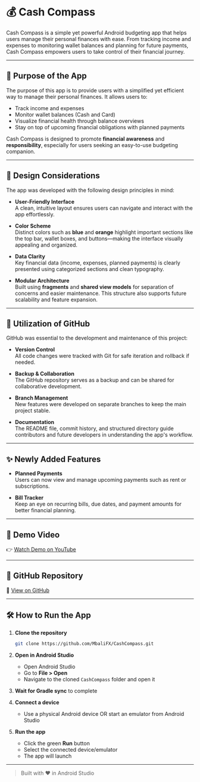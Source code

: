 # 💰 Cash Compass

Cash Compass is a simple yet powerful Android budgeting app that helps users manage their personal finances with ease. From tracking income and expenses to monitoring wallet balances and planning for future payments, Cash Compass empowers users to take control of their financial journey.

---

## 📌 Purpose of the App

The purpose of this app is to provide users with a simplified yet efficient way to manage their personal finances. It allows users to:

- Track income and expenses
- Monitor wallet balances (Cash and Card)
- Visualize financial health through balance overviews
- Stay on top of upcoming financial obligations with planned payments

Cash Compass is designed to promote **financial awareness** and **responsibility**, especially for users seeking an easy-to-use budgeting companion.

---

## 🎨 Design Considerations

The app was developed with the following design principles in mind:

- **User-Friendly Interface**  
  A clean, intuitive layout ensures users can navigate and interact with the app effortlessly.

- **Color Scheme**  
  Distinct colors such as **blue** and **orange** highlight important sections like the top bar, wallet boxes, and buttons—making the interface visually appealing and organized.

- **Data Clarity**  
  Key financial data (income, expenses, planned payments) is clearly presented using categorized sections and clean typography.

- **Modular Architecture**  
  Built using **fragments** and **shared view models** for separation of concerns and easier maintenance. This structure also supports future scalability and feature expansion.

---

## 🚀 Utilization of GitHub

GitHub was essential to the development and maintenance of this project:

- **Version Control**  
  All code changes were tracked with Git for safe iteration and rollback if needed.

- **Backup & Collaboration**  
  The GitHub repository serves as a backup and can be shared for collaborative development.

- **Branch Management**  
  New features were developed on separate branches to keep the main project stable.

- **Documentation**  
  The README file, commit history, and structured directory guide contributors and future developers in understanding the app's workflow.

---

## ✨ Newly Added Features

- **Planned Payments**  
  Users can now view and manage upcoming payments such as rent or subscriptions.

- **Bill Tracker**  
  Keep an eye on recurring bills, due dates, and payment amounts for better financial planning.

---

## 🎥 Demo Video

👉 [Watch Demo on YouTube](https://youtu.be/3xoiN8Ascss?si=HxJJOpcKGAcgHOGB)

---

## 📁 GitHub Repository

🔗 [View on GitHub](https://github.com/MbaliFX/CashCompass.git)

---

## 🛠️ How to Run the App

1. **Clone the repository**  
   ```bash
   git clone https://github.com/MbaliFX/CashCompass.git
   ```

2. **Open in Android Studio**  
   - Open Android Studio
   - Go to **File > Open**
   - Navigate to the cloned `CashCompass` folder and open it

3. **Wait for Gradle sync** to complete

4. **Connect a device**  
   - Use a physical Android device OR start an emulator from Android Studio

5. **Run the app**  
   - Click the green **Run** button
   - Select the connected device/emulator
   - The app will launch

---

> Built with ❤️ in Android Studio
